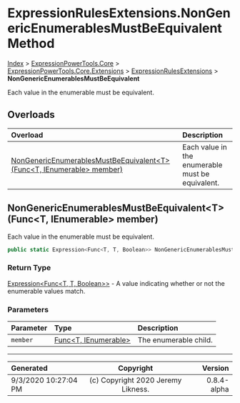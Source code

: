 ﻿# ExpressionRulesExtensions.NonGenericEnumerablesMustBeEquivalent Method

[Index](../index.md) > [ExpressionPowerTools.Core](ExpressionPowerTools.Core.a.md) > [ExpressionPowerTools.Core.Extensions](ExpressionPowerTools.Core.Extensions.n.md) > [ExpressionRulesExtensions](ExpressionPowerTools.Core.Extensions.ExpressionRulesExtensions.cs.md) > **NonGenericEnumerablesMustBeEquivalent**

Each value in the enumerable must be equivalent.

## Overloads

| Overload | Description |
| :-- | :-- |
| [NonGenericEnumerablesMustBeEquivalent&lt;T>(Func&lt;T, IEnumerable> member)](#nongenericenumerablesmustbeequivalenttfunct-ienumerable-member) | Each value in the enumerable must be equivalent. |
## NonGenericEnumerablesMustBeEquivalent&lt;T>(Func&lt;T, IEnumerable> member)

Each value in the enumerable must be equivalent.

```csharp
public static Expression<Func<T, T, Boolean>> NonGenericEnumerablesMustBeEquivalent<T>(Func<T, IEnumerable> member)
```

### Return Type

 [Expression&lt;Func&lt;T, T, Boolean>>](https://docs.microsoft.com/dotnet/api/system.linq.expressions.expression-1)  - A value indicating whether or not the enumerable values match.

### Parameters

| Parameter | Type | Description |
| :-- | :-- | :-- |
| `member` | [Func&lt;T, IEnumerable>](https://docs.microsoft.com/dotnet/api/system.func-2) | The enumerable child. |



---

| Generated | Copyright | Version |
| :-- | :-: | --: |
| 9/3/2020 10:27:04 PM | (c) Copyright 2020 Jeremy Likness. | 0.8.4-alpha |
